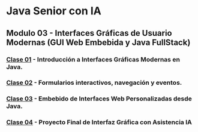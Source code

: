 # Java Senior con IA
## Modulo 03 - Interfaces Gráficas de Usuario Modernas (GUI Web Embebida y Java FullStack)

### [Clase 01](1) - Introducción a Interfaces Gráficas Modernas en Java.

### [Clase 02](2) - Formularios interactivos, navegación y eventos.

### [Clase 03](3) - Embebido de Interfaces Web Personalizadas desde Java.

### [Clase 04](4) - Proyecto Final de Interfaz Gráfica con Asistencia IA
